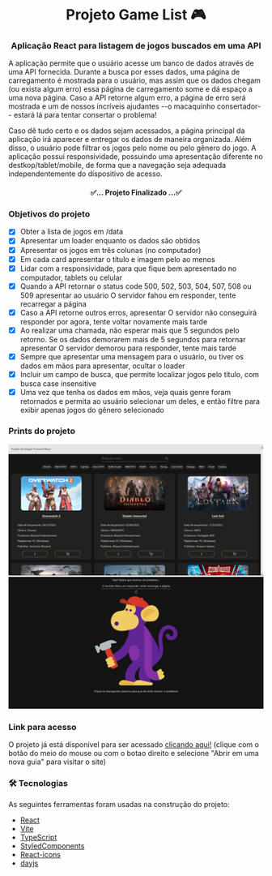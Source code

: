 <h1 align="center">Projeto Game List 🎮</h1>  

<h3 align="center"> Aplicação React para listagem de jogos buscados em uma API </h3>

<p>A aplicação permite que o usuário acesse um banco de dados através de uma API fornecida. Durante a busca por esses dados, uma página de carregamento é mostrada para o usuário, mas assim que os dados chegam (ou exista algum erro) essa página de carregamento some e dá espaço a uma nova página. 
Caso a API retorne algum erro, a página de erro será mostrada e um de nossos incríveis ajudantes --o macaquinho consertador-- estará lá para tentar consertar o problema!</p>
<p>Caso dê tudo certo e os dados sejam acessados, a página principal da aplicação irá aparecer e entregar os dados de maneira organizada. Além disso, o usuário pode filtrar os jogos pelo nome ou pelo gênero do jogo.
A aplicação possui responsividade, possuindo uma apresentação diferente no destkop/tablet/mobile, de forma que a navegação seja adequada independentemente do dispositivo de acesso.</p>

<h4 align="center"> 
	✅... Projeto Finalizado ...✅
</h4>

### Objetivos do projeto
  
- [x] Obter a lista de jogos em /data
- [x] Apresentar um loader enquanto os dados são obtidos
- [x] Apresentar os jogos em três colunas (no computador)
- [x] Em cada card apresentar o título e imagem pelo ao menos
- [x] Lidar com a responsividade, para que fique bem apresentado no computador, tablets ou celular
- [x] Quando a API retornar o status code 500, 502, 503, 504, 507, 508 ou 509 apresentar ao usuário O servidor fahou em responder, tente recarregar a página
- [x] Caso a API retorne outros erros, apresentar O servidor não conseguirá responder por agora, tente voltar novamente mais tarde
- [x] Ao realizar uma chamada, não esperar mais que 5 segundos pelo retorno. Se os dados demorarem mais de 5 segundos para retornar apresentar O servidor demorou para responder, tente mais tarde
- [x] Sempre que apresentar uma mensagem para o usuário, ou tiver os dados em mãos para apresentar, ocultar o loader
- [x] Incluir um campo de busca, que permite localizar jogos pelo título, com busca case insensitive
- [x] Uma vez que tenha os dados em mãos, veja quais genre foram retornados e permita ao usuário selecionar um deles, e então filtre para exibir apenas jogos do gênero selecionado

### Prints do projeto

![Visão geral da home page](src/assets/prints/desktop-init.png)
![Visão geral da página de erro](src/assets/prints/error-page.png)

### Link para acesso
<p>O projeto já está disponível para ser acessado <a href="https://game-list-challenge.vercel.app">clicando aqui!</a> (clique com o botão do meio do mouse ou com o botao direito e selecione "Abrir em uma nova guia" para visitar o site)</p>

### 🛠 Tecnologias

As seguintes ferramentas foram usadas na construção do projeto:

- [React](https://pt-br.reactjs.org/)
- [Vite](https://vitejs.dev/)
- [TypeScript](https://www.typescriptlang.org/)
- [StyledComponents](https://styled-components.com/)
- [React-icons](https://react-icons.github.io/react-icons/)
- [dayjs](https://day.js.org/)
